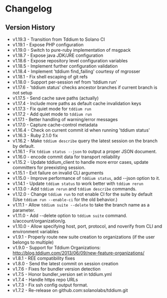 # Changelog


## Version History

- v1.19.3 - Transition from Tddium to Solano CI
- v1.19.1 - Expose PHP configuration
- v1.19.0 - Switch to pure-ruby implementation of msgpack
- v1.18.7 - Expose java JDK/JRE configuration
- v1.18.6 - Expose repository level configuration variables
- v1.18.5 - Implement further configuration validation
- v1.18.4 - Implement 'tddium find_failing' courtesy of mgrosser
- v1.18.1 - Fix shell escaping of git refs
- v1.18.0 - Support per-session ref from 'tddium run'
- v1.17.6 - 'tddium status' checks ancestor branches if current branch is not setup
- v1.17.5 - Send cache save paths (actually)
- v1.17.4 - Include more paths as default cache invalidation keys
- v1.17.3 - Fix quiet mode for `tddium run`
- v1.17.2 - Add quiet mode to `tddium run`
- v1.17.1 - Better handling of warning/error messages
- v1.17.0 - Capture cache-control metadata
- v1.16.4 - Check on current commit id when running 'tddium status'
- v1.16.3 - Ruby 2.1.0 fix
- v1.16.2 - Make `tddium describe` query the latest session on the branch by default.
- v1.16.1 - Fix `tddium status --json` to output a proper JSON document.
- v1.16.0 - encode commit data for transport reliability
- v1.15.2 - Update tddium_client to handle more error cases, update committers for preexisting session.
- v1.15.1 - Exit failure on invalid CLI arguments
- v1.15.0 - Improve performance of `tddium status`, add --json option to it.
- v1.14.1 - Update `tddium status` to work better with `tddium rerun`
- v1.13.0 - Add `tddium rerun` and `tddium describe` commands.
- v1.12.0 - Change `tddium run` to not enable CI for the suite by default (Use `tddium run --enable-ci` for the old behavior.)
- v1.11.1 - Allow `tddium suite --delete` to take the branch name as a parameter.
- v1.11.0 - Add --delete option to `tddium suite` command.  s/account/organization/g.
- v1.10.0 - Allow specifying host, port, protocol, and noverify from CLI and environment variables
- v1.9.1 - Properly route new suite creation to organizations (if the user belongs to multiple)
- v1.9.0 - Support for Tddium Organizations: http://blog.tddium.com/2013/06/09/new-feature-organizations/
- v1.8.1 - REE compatibility fixes
- v1.8.0 - Send the latest commit on session creation
- v1.7.6 - Fixes for bundler version detection
- v1.7.5 - Honor bundler_version set in tddium.yml
- v1.7.4 - Handle https repo URLs
- v1.7.3 - Fix ssh config output format.
- v1.7.2 - Re-release on github.com:solanolabs/tddium.git
